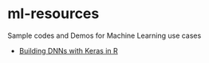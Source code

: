 # ml-resources
Sample codes and Demos for Machine Learning use cases 

* [Building DNNs with Keras in R](https://github.com/dhiman2/ml-resources/blob/master/keras_in_R.R)